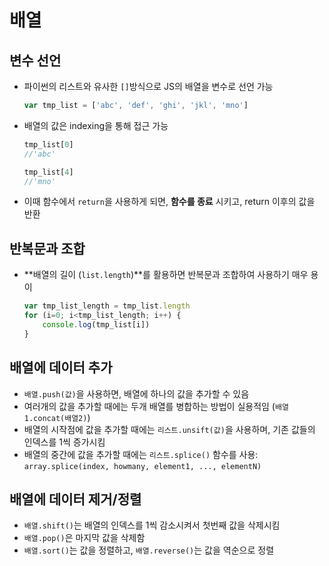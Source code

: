# 배열

## 변수 선언

- 파이썬의 리스트와 유사한 `[]`방식으로 JS의 배열을 변수로 선언 가능

  ```javascript
  var tmp_list = ['abc', 'def', 'ghi', 'jkl', 'mno']
  ```
  
- 배열의 값은 indexing을 통해 접근 가능

  ``` javascript
  tmp_list[0]
  //'abc'
  
  tmp_list[4]
  //'mno'
  ```

- 이때 함수에서 `return`을 사용하게 되면, **함수를 종료** 시키고, return 이후의 값을 반환

## 반복문과 조합

- **배열의 길이 (`list.length`)**를 활용하면 반복문과 조합하여 사용하기 매우 용이 
  ```javascript
  var tmp_list_length = tmp_list.length
  for (i=0; i<tmp_list_length; i++) {
      console.log(tmp_list[i])
  }
  ```

## 배열에 데이터 추가

- `배열.push(값)`을 사용하면, 배열에 하나의 값을 추가할 수 있음
- 여러개의 값을 추가할 때에는 두개 배열를 병합하는 방법이 실용적임 (`배열1.concat(배열2)`)
- 배열의 시작점에 값을 추가할 때에는 `리스트.unsift(값)`을 사용하며, 기존 값들의 인덱스를 1씩 증가시킴
- 배열의 중간에 값을 추가할 때에는 `리스트.splice()` 함수를 사용:
  `array.splice(index, howmany, element1, ..., elementN)`

## 배열에 데이터 제거/정렬

- `배열.shift()`는 배열의 인덱스를 1씩 감소시켜서 첫번째 값을 삭제시킴
- `배열.pop()`은 마지막 값을 삭제함
- `배열.sort()`는 값을 정렬하고, `배열.reverse()`는 값을 역순으로 정렬
